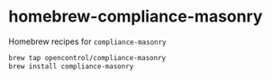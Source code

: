 # homebrew-compliance-masonry

Homebrew recipes for `compliance-masonry`

```sh
brew tap opencontrol/compliance-masonry
brew install compliance-masonry
```
